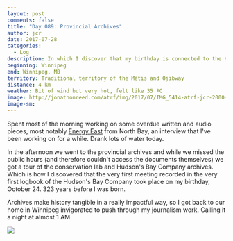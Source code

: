 ```yaml
---
layout: post
comments: false
title: "Day 089: Provincial Archives"
author: jcr
date: 2017-07-28
categories:
  - Log
description: In which I discover that my birthday is connected to the Hudson’s Bay Company.
beginning: Winnipeg
end: Winnipeg, MB
territory: Traditional territory of the Métis and Ojibway
distance: 4 km
weather: Bit of wind but very hot, felt like 35 ºC
image: http://jonathonreed.com/atrf/img/2017/07/IMG_5414-atrf-jcr-2000-web.jpg
image-sm:
---
```


Spent most of the morning working on some overdue written and audio pieces, most notably <a href="http://jonathonreed.com/atrf/2017/07/28/energy-east/" target="blank">Energy East</a> from North Bay, an interview that I've been working on for a while. Drank lots of water today.

In the afternoon we went to the provincial archives and while we missed the public hours (and therefore couldn't access the documents themselves) we got a tour of the conservation lab and Hudson's Bay Company archives. Which is how I discovered that the very first meeting recorded in the very first logbook of the Hudson's Bay Company took place on my birthday, October 24. 323 years before I was born.

Archives make history tangible in a really impactful way, so I got back to our home in Winnipeg invigorated to push through my journalism work. Calling it a night at almost 1 AM.

<img src="http://jonathonreed.com/atrf/img/2017/07/IMG_5410-atrf-jcr-2000-web.jpg">